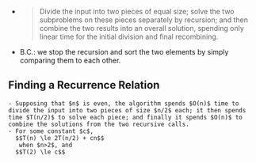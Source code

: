 -
  > Divide the input into two pieces of equal size; solve the two subproblems on these pieces separately by recursion; and then combine the two results into an overall solution, spending only linear time for the initial division and final recombining.
- B.C.: we stop the recursion and sort the two elements by simply comparing them to each other.
## Finding a Recurrence Relation
	- Supposing that $n$ is even, the algorithm spends $O(n)$ time to divide the input into two pieces of size $n/2$ each; it then spends time $T(n/2)$ to solve each piece; and finally it spends $O(n)$ to combine the solutions from the two recursive calls.
	- For some constant $c$, 
	  $$T(n) \le 2T(n/2) + cn$$
	   when $n>2$, and 
	  $$T(2) \le c$$